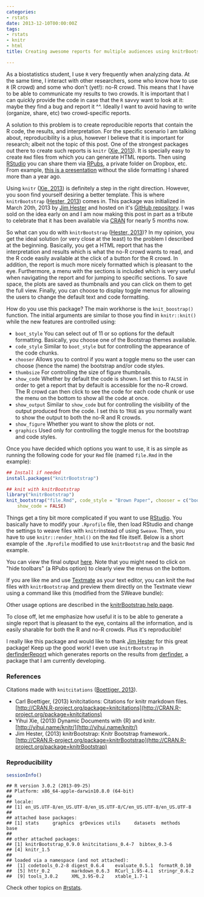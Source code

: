 ```yaml
---
categories:
- rstats
date: 2013-12-10T00:00:00Z
tags:
- rstats
- knitr
- html
title: Creating awesome reports for multiple audiences using knitrBootstrap

---
```












As a biostatistics student, I use `R` very frequently when analyzing data. At the same time, I interact with other researchers, some who know how to use `R` (R crowd) and some who don't (yet!): no-R crowd. This means that I have to be able to communicate my results to two crowds. It is important that I can quickly provide the code in case that the `R` savvy want to look at it: maybe they find a bug and report it ^^. Ideally I want to avoid having to write (organize, share, etc) two crowd-specific reports.

A solution to this problem is to create reproducible reports that contain the R code, the results, and interpretation. For the specific scenario I am talking about, reproducibility is a plus, however I believe that it is important for research; albeit not the topic of this post. One of the strongest packages out there to create such reports is `knitr` (<span class="showtooltip" title="Xie Y (2013). Dynamic Documents with R and knitr. Chapman and Hall/CRC. ISBN 978-1482203530."><a href="http://yihui.name/knitr/">Xie, 2013</a></span>). It is specially easy to create `Rmd` files from which you can generate HTML reports. Then using [RStudio](http://www.rstudio.com/) you can share them via [RPubs](http://rpubs.com/), a private folder on Dropbox, etc. From example, [this is a presentation](http://rpubs.com/lcollado/2618) without the slide formatting I shared more than a year ago.

Using `knitr` (<span class="showtooltip" title="Xie Y (2013). Dynamic Documents with R and knitr. Chapman and Hall/CRC. ISBN 978-1482203530."><a href="http://yihui.name/knitr/">Xie, 2013</a></span>) is definitely a step in the right direction. However, you soon find yourself desiring a better template. This is where `knitrBootstrap` (<span class="showtooltip" title="Hester J (2013). knitrBootstrap: Knitr Bootstrap framework.. R package version 0.9.0."><a href="http://CRAN.R-project.org/package=knitrBootstrap">Hester, 2013</a></span>) comes in. This package was initialized in March 20th, 2013 by [Jim Hester](http://jimhester.com/) and hosted on it's [GitHub repository](https://github.com/jimhester/knitrBootstrap). I was sold on the idea early on and I am now making this post in part as a tribute to celebrate that it has been available via [CRAN](http://cran.at.r-project.org/web/packages/knitrBootstrap/index.html) for nearly 5 months now.

So what can you do with `knitrBootstrap` (<span class="showtooltip" title="Hester J (2013). knitrBootstrap: Knitr Bootstrap framework.. R package version 0.9.0."><a href="http://CRAN.R-project.org/package=knitrBootstrap">Hester, 2013</a></span>)? In my opinion, you get the ideal solution (or very close at the least) to the problem I described at the beginning. Basically, you get a HTML report that has the interpretation and results which is what the no-R crowd wants to read, and the R code easily available at the click of a button for the R crowd. In addition, the report is much more nicely formatted which is pleasant to the eye. Furthermore, a menu with the sections is included which is very useful when navigating the report and for jumping to specific sections. To save space, the plots are saved as thumbnails and you can click on them to get the full view. Finally, you can choose to display toggle menus for allowing the users to change the default text and code formatting. 

How do you use this package? The main workhorse is the `knit_boostrap()` function. The initial arguments are similar to those you find in `knitr::knit()` while the new features are controlled using:

* `boot_style` You can select out of 11 or so options for the default formatting. Basically, you choose one of the Bootstrap themes available. 
* `code_style` Similar to `boot_style` but for controlling the appearance of the code chunks.
* `chooser` Allows you to control if you want a toggle menu so the user can choose (hence the name) the bootstrap and/or code styles.
* `thumbsize` For controlling the size of figure thumbnails. 
* `show_code` Whether by default the code is shown. I set this to `FALSE` in order to get a report that by default is accessible for the no-R crowd. The R crowd can then click to see the code for each code chunk or use the menu on the bottom to show all the code at once.
* `show_output` Similar to `show_code` but for controlling the visibility of the output produced from the code. I set this to `TRUE` as you normally want to show the output to both the no-R and R crowds.
* `show_figure` Whether you want to show the plots or not.
* `graphics` Used only for controlling the toggle menus for the bootstrap and code styles.


Once you have decided which options you want to use, it is as simple as running the following code for your `Rmd` file (named `file.Rmd` in the example):


```r
## Install if needed
install.packages("knitrBootstrap")

## knit with knitrBootstrap
library("knitrBootstrap")
knit_bootstrap("file.Rmd", code_style = "Brown Paper", chooser = c("boot", "code"), 
    show_code = FALSE)
```



Things get a tiny bit more complicated if you want to use [RStudio](http://www.rstudio.com/). You basically have to modify your `.Rprofile` file, then load RStudio and change the settings to weave files with `knitr`instead of using `Sweave`. Then, you have to use `knitr::render_html()` on the `Rmd` file itself. Below is a short example of the `.Rprofile` modified to use `knitrBootstrap` and the basic `Rmd` example.

<script src="https://gist.github.com/lcolladotor/6445771.js"></script>

You can view the final output [here](http://rpubs.com/lcollado/11210). Note that you might need to click on "hide toolbars" (a RPubs option) to clearly view the menus on the bottom.

If you are like me and use [Textmate](https://github.com/textmate/textmate) as your text editor, you can knit the `Rmd` files with `knitrBootstrap` and preview them directly on the Textmate viewr using a command like this (modified from the SWeave bundle):

<script src="https://gist.github.com/lcolladotor/7884334.js"></script>

Other usage options are described in the [knitrBootstrap help page](http://jimhester.github.io/knitrBootstrap).

To close off, let me emphasize how useful it is to be able to generate a single report that is pleasant to the eye, contains all the information, and is easily sharable for both the R and no-R crowds. Plus it's reproducible!

I really like this package and would like to thank [Jim Hester](http://jimhester.com/) for this great package! Keep up the good work! I even use `knitrBootstrap` in [derfinderReport](https://github.com/lcolladotor/derfinderReport) which generates reports on the results from [derfinder](https://github.com/lcolladotor/derfinder), a package that I am currently developing.





### References

Citations made with `knitcitations` (<span class="showtooltip" title="Boettiger C (2013). knitcitations: Citations for knitr markdown files. R package version 0.4-7."><a href="http://CRAN.R-project.org/package=knitcitations">Boettiger, 2013</a></span>).



- Carl Boettiger,   (2013) knitcitations: Citations for knitr markdown files.  [http://CRAN.R-project.org/package=knitcitations](http://CRAN.R-project.org/package=knitcitations)
- Yihui Xie,   (2013) Dynamic Documents with {R} and knitr.  [http://yihui.name/knitr/](http://yihui.name/knitr/)
- Jim Hester,   (2013) knitrBootstrap: Knitr Bootstrap framework..  [http://CRAN.R-project.org/package=knitrBootstrap](http://CRAN.R-project.org/package=knitrBootstrap)


### Reproducibility


```r
sessionInfo()
```



```
## R version 3.0.2 (2013-09-25)
## Platform: x86_64-apple-darwin10.8.0 (64-bit)
## 
## locale:
## [1] en_US.UTF-8/en_US.UTF-8/en_US.UTF-8/C/en_US.UTF-8/en_US.UTF-8
## 
## attached base packages:
## [1] stats     graphics  grDevices utils     datasets  methods   base     
## 
## other attached packages:
## [1] knitrBootstrap_0.9.0 knitcitations_0.4-7  bibtex_0.3-6        
## [4] knitr_1.5           
## 
## loaded via a namespace (and not attached):
##  [1] codetools_0.2-8 digest_0.6.4    evaluate_0.5.1  formatR_0.10   
##  [5] httr_0.2        markdown_0.6.3  RCurl_1.95-4.1  stringr_0.6.2  
##  [9] tools_3.0.2     XML_3.95-0.2    xtable_1.7-1
```


Check other topics on [#rstats](https://twitter.com/search?q=%23rstats).
